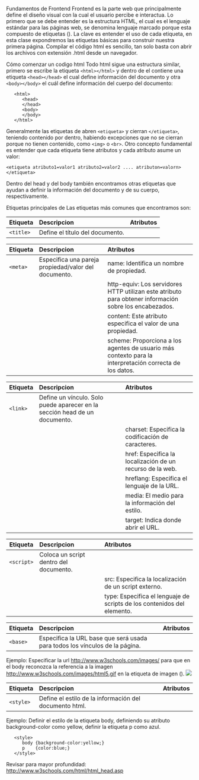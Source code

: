 Fundamentos de Frontend
Frontend es la parte web que principalmente define el diseño visual con la cual el usuario percibe e interactua. 
Lo primero que se debe entender es la estructura HTML, el cual es el lenguaje estándar para las páginas web, se denomina lenguaje marcado porque esta compuesto de etiquetas (<etiqueta>).
La clave es entender el uso de cada etiqueta, en esta clase expondremos las etiquetas básicas para construir nuestra primera página. 
Compilar el código html es sencillo, tan solo basta con abrir los archivos con extensión .html desde un navegador.

Cómo comenzar un codigo html
Todo html sigue una estructura similar, primero se escribe la etiqueta `<html></html>`  y dentro de el contiene una etiqueta `<head></head>` el cual define información del documento y otra `<body></body>` el cuál define información del cuerpo del documento: 

       <html>
          <head>
          </head>
          <body>
          </body>
       </html>

Generalmente las etiquetas de abren `<etiqueta>` y cierran `</etiqueta>`, teniendo contenido por dentro, habiendo excepciones que no se cierran porque no tienen contenido, como `<img>` o `<br>`.
Otro concepto fundamental es entender que cada etiqueta tiene atributos y cada atributo asume un valor: 

`<etiqueta atributo1=valor1 atributo2=valor2 .... atributon=valorn></etiqueta>`

Dentro del head y del body también encontramos otras etiquetas que ayudan a definir la información del documento y de su cuerpo, respectivamente.

Etiquetas principales de <head></head>
Las etiquetas más comunes que encontramos son:

| Etiqueta   |      Descripcion      |  Atributos |
|------------|:----------------------|:-----------|
|`<title>`|Define el título del documento.|  |


| Etiqueta   |      Descripcion      |  Atributos |
|------------|:----------------------|:-----------|
|`<meta>` |Especifica una pareja propiedad/valor del documento.|name: Identifica un nombre de propiedad.|
|||http-equiv: Los servidores HTTP utilizan este atributo para obtener información sobre los encabezados.|
|||content: Este atributo especifica el valor de una propiedad.|
|||scheme: Proporciona a los agentes de usuario más contexto para la interpretación correcta de los datos.|

| Etiqueta   |      Descripcion      |  Atributos |
|------------|:----------------------|:-----------|
|`<link>`|Define un vínculo. Solo puede aparecer en la sección head de un documento.||
|||charset: Especifica la codificación de caracteres.|
|||href: Especifica la localización de un recurso de la web.|
|||hreflang: Especifica el lenguaje de la URL.|  
|||media: El medio para la información del estilo.|
|||target: Indica donde abrir el URL.|

| Etiqueta   |      Descripcion      |  Atributos |
|------------|:----------------------|:-----------|
|`<script>`|Coloca un script dentro del documento.||
|||src: Especifica la localización de un script externo.|
|||type: Especifica el lenguaje de scripts de los contenidos del elemento.|


| Etiqueta   |      Descripcion      |  Atributos |
|------------|:----------------------|:-----------|
|`<base>`|Especifica la URL base que será usada para todos los vínculos de la página.||

Ejemplo:
Especificar la url http://www.w3schools.com/images/ para que en el body reconozca la referencia a la imagen http://www.w3schools.com/images/html5.gif en la etiqueta de imagen (<img>).
       <html>
          <base href="http://www.w3schools.com/images/" target="_blank">
          <body>
              <img src="html5.gif">
          </body>
       </html>



| Etiqueta   |      Descripcion      |  Atributos |
|------------|:----------------------|:-----------|
|`<style>`|Define el estilo de la información del documento html.||

Ejemplo:
Definir el estilo de la etiqueta body, definiendo su atributo background-color como yellow, definir la etiqueta p como azul.

       <style>
          body {background-color:yellow;}
          p    {color:blue;}
       </style>

Revisar para mayor profundidad: http://www.w3schools.com/html/html_head.asp







